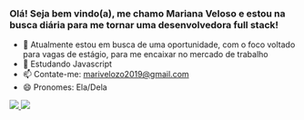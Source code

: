 ### Olá! Seja bem vindo(a), me chamo Mariana Veloso e estou na busca diária para me tornar uma desenvolvedora full stack!

- 🔭 Atualmente estou em busca de uma oportunidade, com o foco voltado para vagas de estágio, para me encaixar no mercado de trabalho
- 🌱 Estudando Javascript
- 📫 Contate-me: marivelozo2019@gmail.com
- 😄 Pronomes: Ela/Dela

<div>
  <a href = "https://github.com/Marih2210"/>
  <img src = "https://github-readme-stats.vercel.app/api?username=Marih2210&count_private=true&show_icons=true&theme=tokyonight"/>
  <img src = "https://github-readme-stats.vercel.app/api/top-langs/?username=Marih2210&layout=compact)"/>
</div>

<div>

</div>

##

<div>

</div>



